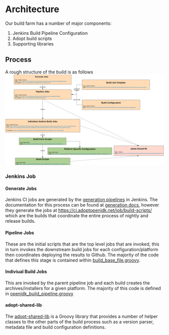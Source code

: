 
# Architecture

Our build farm has a number of major components:

1. Jenkins Build Pipeline Configuration
1. Adopt build scripts
1. Supporting libraries

## Process

A rough structure of the build is as follows
![Structure](images/structure.svg)

### Jenkins Job

#### Generate Jobs

Jenkins CI jobs are generated by the [generation pipelines](https://ci.adoptopenjdk.net/job/build-scripts/job/utils/) in Jenkins. The documentation for this process can be found at [generation docs](https://github.com/adoptium/ci-jenkins-pipelines/tree/master/pipelines/build/regeneration), however they generate the jobs
at <https://ci.adoptopenjdk.net/job/build-scripts/> which are the builds that coordinate the entire process of nightly
and release builds.

#### Pipeline Jobs

These are the initial scripts that are the top level jobs that are invoked, this in turn invokes the downstream build
jobs for each configuration/platform then coordinates deploying the results to Github. The majority of the code that
defines this stage is contained within [build_base_file.groovy](https://github.com/AdoptOpenJDK/openjdk-build/blob/master/pipelines/build/common/build_base_file.groovy).

#### Indiviual Build Jobs

This are invoked by the parent pipeline job and each build creates the archives/installers for a given platform. The majority
of this code is defined in [openjdk_build_pipeline.groovy](https://github.com/AdoptOpenJDK/openjdk-build/blob/master/pipelines/build/common/openjdk_build_pipeline.groovy)

#### adopt-shared-lib

The [adopt-shared-lib](https://github.com/AdoptOpenJDK/openjdk-build/tree/master/pipelines/library/src) is a Groovy library that provides a number of helper classes to the other parts of the build process such
as a version parser, metadata file and build configuration definitions.
